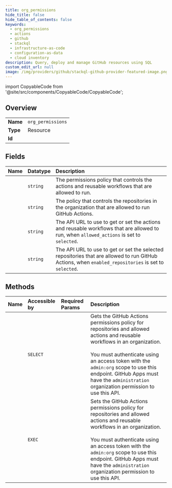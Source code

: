 ```yaml
---
title: org_permissions
hide_title: false
hide_table_of_contents: false
keywords:
  - org_permissions
  - actions
  - github    
  - stackql
  - infrastructure-as-code
  - configuration-as-data
  - cloud inventory
description: Query, deploy and manage GitHub resources using SQL
custom_edit_url: null
image: /img/providers/github/stackql-github-provider-featured-image.png
---
```


import CopyableCode from '@site/src/components/CopyableCode/CopyableCode';




## Overview
<table><tbody>
<tr><td><b>Name</b></td><td><code>org_permissions</code></td></tr>
<tr><td><b>Type</b></td><td>Resource</td></tr>
<tr><td><b>Id</b></td><td><CopyableCode code="github.actions.org_permissions" /></td></tr>
</tbody></table>

## Fields
| Name | Datatype | Description |
|:-----|:---------|:------------|
| <CopyableCode code="allowed_actions" /> | `string` | The permissions policy that controls the actions and reusable workflows that are allowed to run. |
| <CopyableCode code="enabled_repositories" /> | `string` | The policy that controls the repositories in the organization that are allowed to run GitHub Actions. |
| <CopyableCode code="selected_actions_url" /> | `string` | The API URL to use to get or set the actions and reusable workflows that are allowed to run, when `allowed_actions` is set to `selected`. |
| <CopyableCode code="selected_repositories_url" /> | `string` | The API URL to use to get or set the selected repositories that are allowed to run GitHub Actions, when `enabled_repositories` is set to `selected`. |
## Methods
| Name | Accessible by | Required Params | Description |
|:-----|:--------------|:----------------|:------------|
| <CopyableCode code="get_github_actions_permissions_organization" /> | `SELECT` | <CopyableCode code="org" /> | Gets the GitHub Actions permissions policy for repositories and allowed actions and reusable workflows in an organization.<br /><br />You must authenticate using an access token with the `admin:org` scope to use this endpoint. GitHub Apps must have the `administration` organization permission to use this API. |
| <CopyableCode code="set_github_actions_permissions_organization" /> | `EXEC` | <CopyableCode code="org, data__enabled_repositories" /> | Sets the GitHub Actions permissions policy for repositories and allowed actions and reusable workflows in an organization.<br /><br />You must authenticate using an access token with the `admin:org` scope to use this endpoint. GitHub Apps must have the `administration` organization permission to use this API. |
